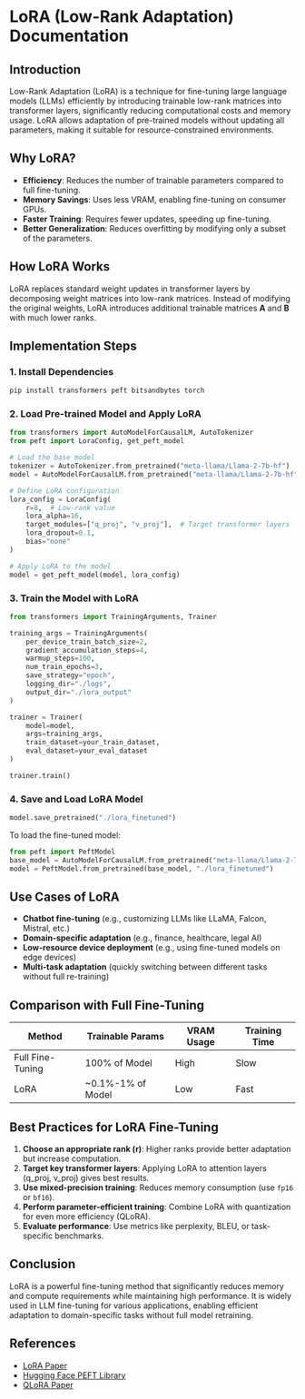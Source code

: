 # **LoRA (Low-Rank Adaptation) Documentation**

## **Introduction**
Low-Rank Adaptation (LoRA) is a technique for fine-tuning large language models (LLMs) efficiently by introducing trainable low-rank matrices into transformer layers, significantly reducing computational costs and memory usage. LoRA allows adaptation of pre-trained models without updating all parameters, making it suitable for resource-constrained environments.

## **Why LoRA?**
- **Efficiency**: Reduces the number of trainable parameters compared to full fine-tuning.
- **Memory Savings**: Uses less VRAM, enabling fine-tuning on consumer GPUs.
- **Faster Training**: Requires fewer updates, speeding up fine-tuning.
- **Better Generalization**: Reduces overfitting by modifying only a subset of the parameters.

## **How LoRA Works**
LoRA replaces standard weight updates in transformer layers by decomposing weight matrices into low-rank matrices. Instead of modifying the original weights, LoRA introduces additional trainable matrices **A** and **B** with much lower ranks.


## **Implementation Steps**
### **1. Install Dependencies**
```bash
pip install transformers peft bitsandbytes torch
```

### **2. Load Pre-trained Model and Apply LoRA**
```python
from transformers import AutoModelForCausalLM, AutoTokenizer
from peft import LoraConfig, get_peft_model

# Load the base model
tokenizer = AutoTokenizer.from_pretrained("meta-llama/Llama-2-7b-hf")
model = AutoModelForCausalLM.from_pretrained("meta-llama/Llama-2-7b-hf", device_map="auto")

# Define LoRA configuration
lora_config = LoraConfig(
    r=8,  # Low-rank value
    lora_alpha=16,
    target_modules=["q_proj", "v_proj"],  # Target transformer layers
    lora_dropout=0.1,
    bias="none"
)

# Apply LoRA to the model
model = get_peft_model(model, lora_config)
```

### **3. Train the Model with LoRA**
```python
from transformers import TrainingArguments, Trainer

training_args = TrainingArguments(
    per_device_train_batch_size=2,
    gradient_accumulation_steps=4,
    warmup_steps=100,
    num_train_epochs=3,
    save_strategy="epoch",
    logging_dir="./logs",
    output_dir="./lora_output"
)

trainer = Trainer(
    model=model,
    args=training_args,
    train_dataset=your_train_dataset,
    eval_dataset=your_eval_dataset
)

trainer.train()
```

### **4. Save and Load LoRA Model**
```python
model.save_pretrained("./lora_finetuned")
```
To load the fine-tuned model:
```python
from peft import PeftModel
base_model = AutoModelForCausalLM.from_pretrained("meta-llama/Llama-2-7b-hf")
model = PeftModel.from_pretrained(base_model, "./lora_finetuned")
```

## **Use Cases of LoRA**
- **Chatbot fine-tuning** (e.g., customizing LLMs like LLaMA, Falcon, Mistral, etc.)
- **Domain-specific adaptation** (e.g., finance, healthcare, legal AI)
- **Low-resource device deployment** (e.g., using fine-tuned models on edge devices)
- **Multi-task adaptation** (quickly switching between different tasks without full re-training)

## **Comparison with Full Fine-Tuning**
| Method      | Trainable Params | VRAM Usage | Training Time |
|------------|----------------|------------|---------------|
| Full Fine-Tuning | 100% of Model | High | Slow |
| LoRA | ~0.1%-1% of Model | Low | Fast |

## **Best Practices for LoRA Fine-Tuning**
1. **Choose an appropriate rank (r)**: Higher ranks provide better adaptation but increase computation.
2. **Target key transformer layers**: Applying LoRA to attention layers (q_proj, v_proj) gives best results.
3. **Use mixed-precision training**: Reduces memory consumption (use `fp16` or `bf16`).
4. **Perform parameter-efficient training**: Combine LoRA with quantization for even more efficiency (QLoRA).
5. **Evaluate performance**: Use metrics like perplexity, BLEU, or task-specific benchmarks.

## **Conclusion**
LoRA is a powerful fine-tuning method that significantly reduces memory and compute requirements while maintaining high performance. It is widely used in LLM fine-tuning for various applications, enabling efficient adaptation to domain-specific tasks without full model retraining.

## **References**
- [LoRA Paper](https://arxiv.org/abs/2106.09685)
- [Hugging Face PEFT Library](https://github.com/huggingface/peft)
- [QLoRA Paper](https://arxiv.org/abs/2305.14314)

